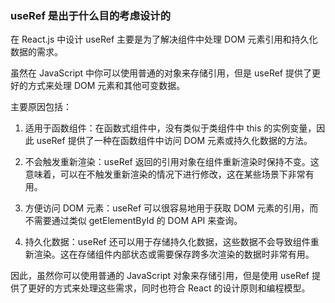 ### useRef 是出于什么目的考虑设计的

在 React.js 中设计 useRef 主要是为了解决组件中处理 DOM 元素引用和持久化数据的需求。

虽然在 JavaScript 中你可以使用普通的对象来存储引用，但是 useRef 提供了更好的方式来处理 DOM 元素和其他可变数据。

主要原因包括：

1. 适用于函数组件：在函数式组件中，没有类似于类组件中 this 的实例变量，因此 useRef 提供了一种在函数组件中访问 DOM 元素或持久化数据的方法。

2. 不会触发重新渲染：useRef 返回的引用对象在组件重新渲染时保持不变。这意味着，可以在不触发重新渲染的情况下进行修改，这在某些场景下非常有用。

3. 方便访问 DOM 元素：useRef 可以很容易地用于获取 DOM 元素的引用，而不需要通过类似 getElementById 的 DOM API 来查询。

4. 持久化数据：useRef 还可以用于存储持久化数据，这些数据不会导致组件重新渲染。这在存储组件内部状态或需要保存跨多次渲染的数据时非常有用。

因此，虽然你可以使用普通的 JavaScript 对象来存储引用，但是使用 useRef 提供了更好的方式来处理这些需求，同时也符合 React 的设计原则和编程模型。
